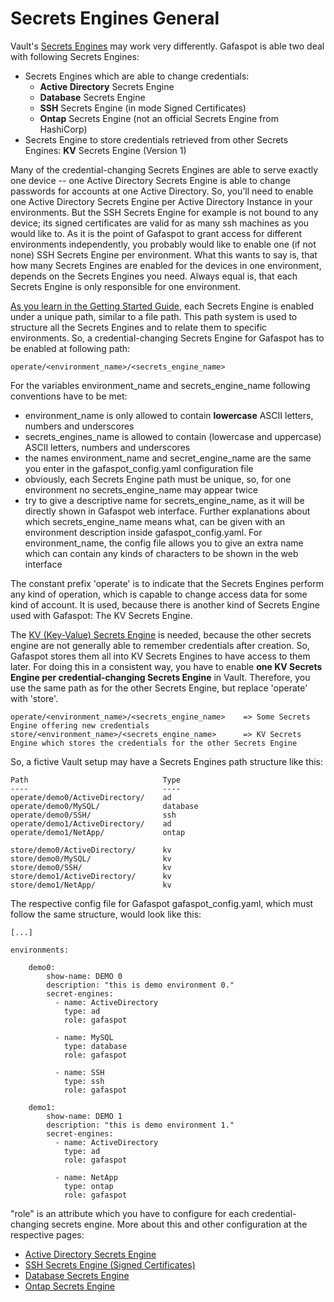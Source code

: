 # Secrets Engines General

Vault's [Secrets Engines](https://www.vaultproject.io/docs/secrets/) may work very differently. Gafaspot is able two deal with following Secrets Engines:
* Secrets Engines which are able to change credentials:
    * **Active Directory** Secrets Engine
    * **Database** Secrets Engine
    * **SSH** Secrets Engine (in mode Signed Certificates)
    * **Ontap** Secrets Engine (not an official Secrets Engine from HashiCorp)
* Secrets Engine to store credentials retrieved from other Secrets Engines: **KV** Secrets Engine (Version 1)

Many of the credential-changing Secrets Engines are able to serve exactly one device -- one Active Directory Secrets Engine is able to change passwords for accounts at one Active Directory. So, you'll need to enable one Active Directory Secrets Engine per Active Directory Instance in your environments. But the SSH Secrets Engine for example is not bound to any device; its signed certificates are valid for as many ssh machines as you would like to. As it is the point of Gafaspot to grant access for different environments independently, you probably would like to enable one (if not none) SSH Secrets Engine per environment. What this wants to say is, that how many Secrets Engines are enabled for the devices in one environment, depends on the Secrets Engines you need. Always equal is, that each Secrets Engine is only responsible for one environment.

[As you learn in the Getting Started Guide](https://learn.hashicorp.com/vault/getting-started/secrets-engines#enable-a-secrets-engine), each Secrets Engine is enabled under a unique path, similar to a file path. This path system is used to structure all the Secrets Engines and to relate them to specific environments. So, a credential-changing Secrets Engine for Gafaspot has to be enabled at following path:

    operate/<environment_name>/<secrets_engine_name>

For the variables environment_name and secrets_engine_name following conventions have to be met:
* environment_name is only allowed to contain **lowercase** ASCII letters, numbers and underscores
* secrets_engines_name is allowed to contain (lowercase and uppercase) ASCII letters, numbers and underscores
* the names environment_name and secret_engine_name are the same you enter in the gafaspot_config.yaml configuration file
* obviously, each Secrets Engine path must be unique, so, for one environment no secrets_engine_name may appear twice
* try to give a descriptive name for secrets_engine_name, as it will be directly shown in Gafaspot web interface. Further explanations about which secrets_engine_name means what, can be given with an environment description inside gafaspot_config.yaml. For environment_name, the config file allows you to give an extra name which can contain any kinds of characters to be shown in the web interface

The constant prefix 'operate' is to indicate that the Secrets Engines perform any kind of operation, which is capable to change access data for some kind of account. It is used, because there is another kind of Secrets Engine used with Gafaspot: The KV Secrets Engine. 

The [KV (Key-Value) Secrets Engine](https://www.vaultproject.io/docs/secrets/kv/kv-v1.html) is needed, because the other secrets engine are not generally able to remember credentials after creation. So, Gafaspot stores them all into KV Secrets Engines to have access to them later. For doing this in a consistent way, you have to enable **one KV Secrets Engine per credential-changing Secrets Engine** in Vault. Therefore, you use the same path as for the other Secrets Engine, but replace 'operate' with 'store'.

    operate/<environment_name>/<secrets_engine_name>    => Some Secrets Engine offering new credentials
    store/<environment_name>/<secrets_engine_name>      => KV Secrets Engine which stores the credentials for the other Secrets Engine

So, a fictive Vault setup may have a Secrets Engines path structure like this:

    Path                              Type
    ----                              ----
    operate/demo0/ActiveDirectory/    ad
    operate/demo0/MySQL/              database
    operate/demo0/SSH/                ssh
    operate/demo1/ActiveDirectory/    ad
    operate/demo1/NetApp/             ontap

    store/demo0/ActiveDirectory/      kv
    store/demo0/MySQL/                kv
    store/demo0/SSH/                  kv
    store/demo1/ActiveDirectory/      kv
    store/demo1/NetApp/               kv

The respective config file for Gafaspot gafaspot_config.yaml, which must follow the same structure, would look like this:

    [...]

    environments:

        demo0:
            show-name: DEMO 0
            description: "this is demo environment 0."
            secret-engines:
              - name: ActiveDirectory
                type: ad
                role: gafaspot

              - name: MySQL
                type: database
                role: gafaspot

              - name: SSH
                type: ssh
                role: gafaspot

        demo1:
            show-name: DEMO 1
            description: "this is demo environment 1."
            secret-engines:
              - name: ActiveDirectory
                type: ad
                role: gafaspot

              - name: NetApp
                type: ontap
                role: gafaspot

"role" is an attribute which you have to configure for each credential-changing secrets engine. More about this and other configuration at the respective pages:

* [Active Directory Secrets Engine](secengs_ad.md)
* [SSH Secrets Engine (Signed Certificates)](secengs_ssh.md)
* [Database Secrets Engine](secengs_database.md)
* [Ontap Secrets Engine](secengs_ontap.md)